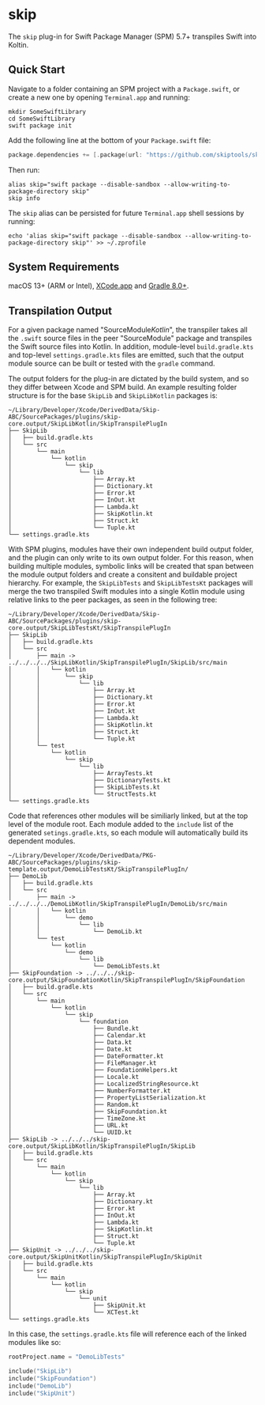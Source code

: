 # skip

The `skip` plug-in for Swift Package Manager (SPM) 5.7+ transpiles Swift into Koltin.

## Quick Start

Navigate to a folder containing an SPM project with a `Package.swift`,
or create a new one by opening `Terminal.app` and running:

```shell
mkdir SomeSwiftLibrary
cd SomeSwiftLibrary
swift package init
```


Add the following line at the bottom of your `Package.swift` file:

```swift
package.dependencies += [.package(url: "https://github.com/skiptools/skip.git", from: "0.1.16")]
```

Then run:

```shell
alias skip="swift package --disable-sandbox --allow-writing-to-package-directory skip"
skip info
```

The `skip` alias can be persisted for future `Terminal.app` shell sessions by running:

```shell
echo 'alias skip="swift package --disable-sandbox --allow-writing-to-package-directory skip"' >> ~/.zprofile
```


## System Requirements

macOS 13+ (ARM or Intel), [XCode.app](https://developer.apple.com/xcode/) and [Gradle 8.0+](https://gradle.org/install).


## Transpilation Output

For a given package named "SourceModule*Kotlin*", the transpiler takes all the `.swift` source files in the peer "SourceModule" package and transpiles the Swift source files into Kotlin. In addition, module-level `build.gradle.kts` and top-level `settings.gradle.kts` files are emitted, such that the output module source can be built or tested with the `gradle` command.

The output folders for the plug-in are dictated by the build system, and so they differ between Xcode and SPM build. An example resulting folder structure is for the base `SkipLib` and `SkipLibKotlin` packages is:

```
~/Library/Developer/Xcode/DerivedData/Skip-ABC/SourcePackages/plugins/skip-core.output/SkipLibKotlin/SkipTranspilePlugIn
├── SkipLib
│   ├── build.gradle.kts
│   └── src
│       └── main
│           └── kotlin
│               └── skip
│                   └── lib
│                       ├── Array.kt
│                       ├── Dictionary.kt
│                       ├── Error.kt
│                       ├── InOut.kt
│                       ├── Lambda.kt
│                       ├── SkipKotlin.kt
│                       ├── Struct.kt
│                       └── Tuple.kt
└── settings.gradle.kts

```

With SPM plugins, modules have their own independent build output folder, and the plugin can only write to its own output folder. For this reason, when building multiple modules, symbolic links will be created that span between the module output folders and create a consitent and buildable project hierarchy. For example, the `SkipLibTests` and `SkipLibTestsKt` packages will merge the two transpiled Swift modules into a single Kotlin module using relative links to the peer packages, as seen in the following tree:

```
~/Library/Developer/Xcode/DerivedData/Skip-ABC/SourcePackages/plugins/skip-core.output/SkipLibTestsKt/SkipTranspilePlugIn
├── SkipLib
│   ├── build.gradle.kts
│   └── src
│       ├── main -> ../../../../SkipLibKotlin/SkipTranspilePlugIn/SkipLib/src/main
│       │   └── kotlin
│       │       └── skip
│       │           └── lib
│       │               ├── Array.kt
│       │               ├── Dictionary.kt
│       │               ├── Error.kt
│       │               ├── InOut.kt
│       │               ├── Lambda.kt
│       │               ├── SkipKotlin.kt
│       │               ├── Struct.kt
│       │               └── Tuple.kt
│       └── test
│           └── kotlin
│               └── skip
│                   └── lib
│                       ├── ArrayTests.kt
│                       ├── DictionaryTests.kt
│                       ├── SkipLibTests.kt
│                       └── StructTests.kt
└── settings.gradle.kts
```


Code that references other modules will be similiarly linked, but at the top level of the module root. Each module added to the `include` list of the generated `setings.gradle.kts`, so each module will automatically build its dependent modules.

```
~/Library/Developer/Xcode/DerivedData/PKG-ABC/SourcePackages/plugins/skip-template.output/DemoLibTestsKt/SkipTranspilePlugIn/
├── DemoLib
│   ├── build.gradle.kts
│   └── src
│       ├── main -> ../../../../DemoLibKotlin/SkipTranspilePlugIn/DemoLib/src/main
│       │   └── kotlin
│       │       └── demo
│       │           └── lib
│       │               └── DemoLib.kt
│       └── test
│           └── kotlin
│               └── demo
│                   └── lib
│                       └── DemoLibTests.kt
├── SkipFoundation -> ../../../skip-core.output/SkipFoundationKotlin/SkipTranspilePlugIn/SkipFoundation
│   ├── build.gradle.kts
│   └── src
│       └── main
│           └── kotlin
│               └── skip
│                   └── foundation
│                       ├── Bundle.kt
│                       ├── Calendar.kt
│                       ├── Data.kt
│                       ├── Date.kt
│                       ├── DateFormatter.kt
│                       ├── FileManager.kt
│                       ├── FoundationHelpers.kt
│                       ├── Locale.kt
│                       ├── LocalizedStringResource.kt
│                       ├── NumberFormatter.kt
│                       ├── PropertyListSerialization.kt
│                       ├── Random.kt
│                       ├── SkipFoundation.kt
│                       ├── TimeZone.kt
│                       ├── URL.kt
│                       └── UUID.kt
├── SkipLib -> ../../../skip-core.output/SkipLibKotlin/SkipTranspilePlugIn/SkipLib
│   ├── build.gradle.kts
│   └── src
│       └── main
│           └── kotlin
│               └── skip
│                   └── lib
│                       ├── Array.kt
│                       ├── Dictionary.kt
│                       ├── Error.kt
│                       ├── InOut.kt
│                       ├── Lambda.kt
│                       ├── SkipKotlin.kt
│                       ├── Struct.kt
│                       └── Tuple.kt
├── SkipUnit -> ../../../skip-core.output/SkipUnitKotlin/SkipTranspilePlugIn/SkipUnit
│   ├── build.gradle.kts
│   └── src
│       └── main
│           └── kotlin
│               └── skip
│                   └── unit
│                       ├── SkipUnit.kt
│                       └── XCTest.kt
└── settings.gradle.kts
```

In this case, the `settings.gradle.kts` file will reference each of the linked modules like so:

```kotlin
rootProject.name = "DemoLibTests"

include("SkipLib")
include("SkipFoundation")
include("DemoLib")
include("SkipUnit")
```

